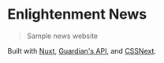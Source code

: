 # Enlightenment News

> Sample news website

Built with [Nuxt](https://nuxtjs.org), [Guardian's API](https://open-platform.theguardian.com), and [CSSNext](http://cssnext.io).
